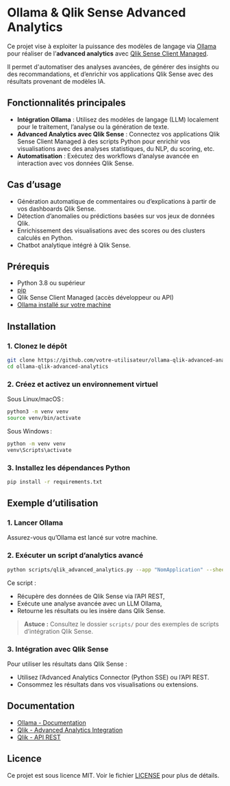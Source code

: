 # Ollama & Qlik Sense Advanced Analytics

Ce projet vise à exploiter la puissance des modèles de langage via [Ollama](https://ollama.com/) pour réaliser de l’**advanced analytics** avec [Qlik Sense Client Managed](https://help.qlik.com/fr-FR/sense/February2023/Content/Sense_Helpsites/Client-Managed.htm).

Il permet d'automatiser des analyses avancées, de générer des insights ou des recommandations, et d’enrichir vos applications Qlik Sense avec des résultats provenant de modèles IA.

## Fonctionnalités principales

- **Intégration Ollama** : Utilisez des modèles de langage (LLM) localement pour le traitement, l’analyse ou la génération de texte.
- **Advanced Analytics avec Qlik Sense** : Connectez vos applications Qlik Sense Client Managed à des scripts Python pour enrichir vos visualisations avec des analyses statistiques, du NLP, du scoring, etc.
- **Automatisation** : Exécutez des workflows d’analyse avancée en interaction avec vos données Qlik Sense.

## Cas d’usage

- Génération automatique de commentaires ou d’explications à partir de vos dashboards Qlik Sense.
- Détection d’anomalies ou prédictions basées sur vos jeux de données Qlik.
- Enrichissement des visualisations avec des scores ou des clusters calculés en Python.
- Chatbot analytique intégré à Qlik Sense.

## Prérequis

- Python 3.8 ou supérieur
- [pip](https://pip.pypa.io/en/stable/)
- Qlik Sense Client Managed (accès développeur ou API)
- [Ollama installé sur votre machine](https://ollama.com/download)

## Installation

### 1. Clonez le dépôt

```bash
git clone https://github.com/votre-utilisateur/ollama-qlik-advanced-analytics.git
cd ollama-qlik-advanced-analytics
```

### 2. Créez et activez un environnement virtuel

Sous Linux/macOS :

```bash
python3 -m venv venv
source venv/bin/activate
```

Sous Windows :

```bat
python -m venv venv
venv\Scripts\activate
```

### 3. Installez les dépendances Python

```bash
pip install -r requirements.txt
```

## Exemple d’utilisation

### 1. Lancer Ollama

Assurez-vous qu’Ollama est lancé sur votre machine.

### 2. Exécuter un script d’analytics avancé

```bash
python scripts/qlik_advanced_analytics.py --app "NomApplication" --sheet "NomFeuille" --model llama2
```

Ce script :
- Récupère des données de Qlik Sense via l’API REST,
- Exécute une analyse avancée avec un LLM Ollama,
- Retourne les résultats ou les insère dans Qlik Sense.

> **Astuce :** Consultez le dossier `scripts/` pour des exemples de scripts d’intégration Qlik Sense.

### 3. Intégration avec Qlik Sense

Pour utiliser les résultats dans Qlik Sense :
- Utilisez l’Advanced Analytics Connector (Python SSE) ou l’API REST.
- Consommez les résultats dans vos visualisations ou extensions.

## Documentation

- [Ollama - Documentation](https://ollama.com/docs)
- [Qlik - Advanced Analytics Integration](https://help.qlik.com/fr-FR/sense/February2023/Subsystems/Hub/Content/Sense_Hub/AdvancedAnalytics/aa-python-connector.htm)
- [Qlik - API REST](https://help.qlik.com/fr-FR/sense-developer/February2023/Subsystems/RepositoryServiceAPI/Content/Sense_RepositoryServiceAPI/RepositoryServiceAPI-Connect-REST.htm)

## Licence

Ce projet est sous licence MIT. Voir le fichier [LICENSE](LICENSE) pour plus de détails.
